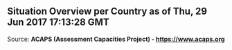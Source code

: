 ## Situation Overview per Country as of Thu, 29 Jun 2017 17:13:28 GMT

Source: **ACAPS (Assessment Capacities Project) - https://www.acaps.org**